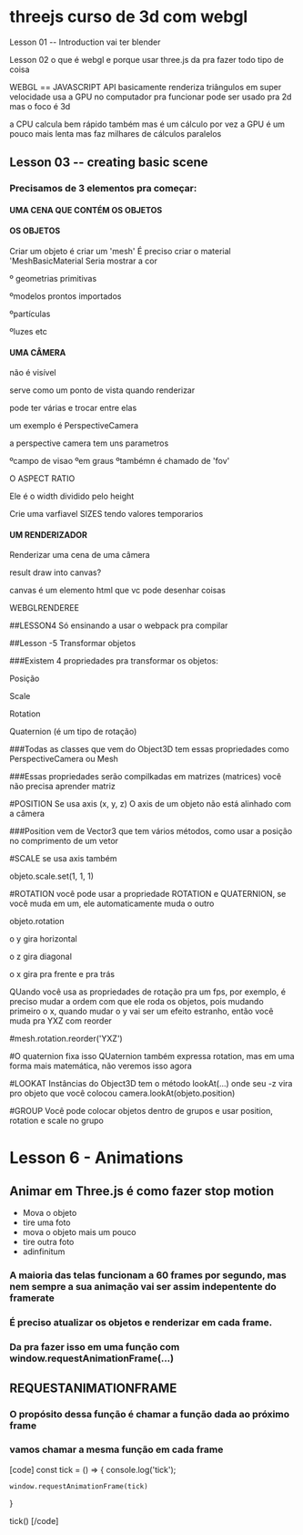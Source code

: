 # threejs curso de 3d com webgl

Lesson 01 -- Introduction
vai ter blender


Lesson 02
o que é webgl e porque usar three.js
da pra fazer todo tipo de coisa

WEBGL == JAVASCRIPT API
basicamente renderiza triângulos em super velocidade
usa a GPU no computador pra funcionar
pode ser usado pra 2d mas o foco é 3d

a CPU calcula bem rápido também mas é um cálculo por vez
a GPU é um pouco mais lenta mas faz milhares de cálculos paralelos


## Lesson 03 -- creating basic scene
 ### Precisamos de 3 elementos pra começar:
 #### UMA CENA QUE CONTÉM OS OBJETOS
 
 #### OS OBJETOS
 
 Criar um objeto é criar um 'mesh'
 É preciso criar o material 'MeshBasicMaterial
 Seria mostrar a cor
 
 º geometrias primitivas
 
 ºmodelos prontos importados
 
 ºpartículas
 
 ºluzes etc
 
#### UMA CÂMERA

não é visível

serve como um ponto de vista quando renderizar

pode ter várias e trocar entre elas

um exemplo é PerspectiveCamera

a perspective camera tem uns parametros

ºcampo de visao
ºem graus
ºtambémn é chamado de 'fov'

O ASPECT RATIO

Ele é o width dividido pelo height

Crie uma varfiavel SIZES tendo valores temporarios

 
#### UM RENDERIZADOR
 
 Renderizar uma cena de uma câmera
 
 result draw into canvas?
 
 canvas é um elemento html que vc pode desenhar coisas
 
 WEBGLRENDEREE
 
 
##LESSON4 
Só ensinando a usar o webpack pra compilar

##Lesson -5 Transformar objetos

###Existem 4 propriedades pra transformar os objetos:

Posição

Scale

Rotation

Quaternion (é um tipo de rotação)

###Todas as classes que vem do Object3D tem essas propriedades como PerspectiveCamera ou Mesh

###Essas propriedades serão compilkadas em matrizes (matrices) você não precisa aprender matriz

#POSITION
Se usa axis (x, y, z)
O axis de um objeto não está alinhado com a câmera

###Position vem de Vector3 que tem vários métodos, como usar a posição no comprimento de um vetor

#SCALE
se usa axis também

objeto.scale.set(1, 1, 1)


#ROTATION
você pode usar a propriedade ROTATION e QUATERNION, se você muda em um, ele automaticamente muda o outro

objeto.rotation

o y gira horizontal

o z gira diagonal

o x gira pra frente e pra trás

QUando você usa as propriedades de rotação pra um fps,  por exemplo, é preciso mudar a ordem com que ele roda os objetos, pois mudando primeiro o x, quando mudar o y vai ser um efeito estranho, então você muda pra YXZ com reorder

#mesh.rotation.reorder('YXZ')

#O quaternion fixa isso
QUaternion também expressa rotation, mas em uma forma mais matemática, não veremos isso agora


#LOOKAT
Instâncias do Object3D tem o método lookAt(...) onde seu -z vira pro objeto que você colocou
camera.lookAt(objeto.position)

#GROUP
Você pode colocar objetos dentro de grupos e usar position, rotation e scale no grupo



# Lesson 6 - Animations

## Animar em Three.js é como fazer stop motion
 - Mova o objeto
 - tire uma foto
 - mova o objeto mais um pouco
 - tire outra foto
 - adinfinitum
### A maioria das telas funcionam a 60 frames por segundo, mas nem sempre a sua animação vai ser assim indepentente do framerate

### É preciso atualizar os objetos e renderizar em cada frame.
### Da pra fazer isso em uma função com **window.requestAnimationFrame(...)**


## REQUESTANIMATIONFRAME

### O propósito dessa função é chamar a função dada ao próximo frame
### vamos chamar a mesma função em cada frame

[code]
const tick = () =>
{
    console.log('tick');

    window.requestAnimationFrame(tick)
}

tick()
[/code]



















